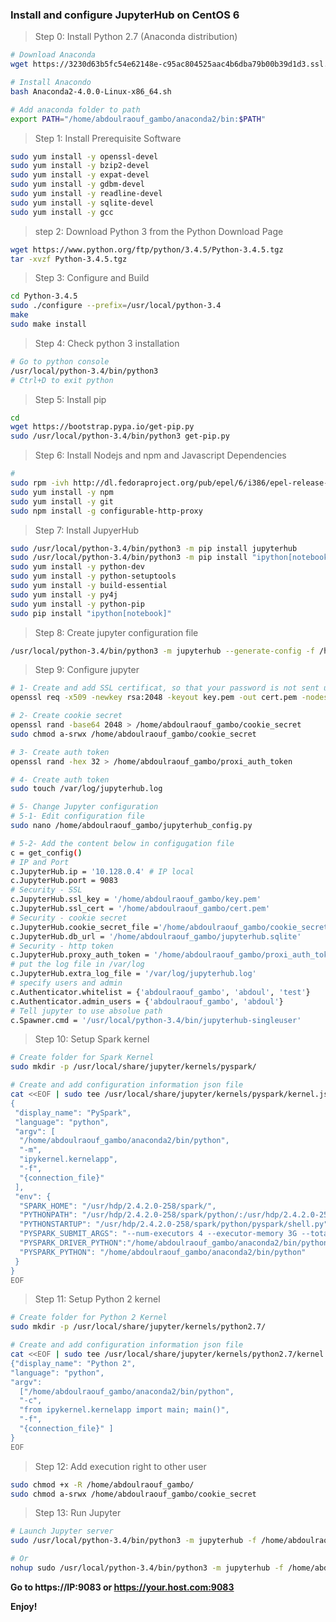### Install and configure JupyterHub on CentOS 6

> Step 0: Install Python 2.7 (Anaconda distribution) 

```sh
# Download Anaconda
wget https://3230d63b5fc54e62148e-c95ac804525aac4b6dba79b00b39d1d3.ssl.cf1.rackcdn.com/Anaconda2-4.0.0-Linux-x86_64.sh

# Install Anacondo
bash Anaconda2-4.0.0-Linux-x86_64.sh

# Add anaconda folder to path
export PATH="/home/abdoulraouf_gambo/anaconda2/bin:$PATH"

```

> Step 1: Install Prerequisite Software

```sh
sudo yum install -y openssl-devel 
sudo yum install -y bzip2-devel 
sudo yum install -y expat-devel 
sudo yum install -y gdbm-devel 
sudo yum install -y readline-devel 
sudo yum install -y sqlite-devel
sudo yum install -y gcc

```

> step 2:  Download Python 3 from the Python Download Page

```sh
wget https://www.python.org/ftp/python/3.4.5/Python-3.4.5.tgz
tar -xvzf Python-3.4.5.tgz

```

> Step 3: Configure and Build

```sh
cd Python-3.4.5
sudo ./configure --prefix=/usr/local/python-3.4
make 
sudo make install

```

> Step 4: Check python 3 installation

```sh
# Go to python console
/usr/local/python-3.4/bin/python3
# Ctrl+D to exit python
```

> Step 5: Install pip 

```sh
cd
wget https://bootstrap.pypa.io/get-pip.py
sudo /usr/local/python-3.4/bin/python3 get-pip.py
```

> Step 6: Install Nodejs and npm and Javascript Dependencies

```sh
# 
sudo rpm -ivh http://dl.fedoraproject.org/pub/epel/6/i386/epel-release-6-8.noarch.rpm
sudo yum install -y npm
sudo yum install -y git
sudo npm install -g configurable-http-proxy

```

> Step 7: Install JupyerHub

```sh
sudo /usr/local/python-3.4/bin/python3 -m pip install jupyterhub
sudo /usr/local/python-3.4/bin/python3 -m pip install "ipython[notebook]"
sudo yum install -y python-dev 
sudo yum install -y python-setuptools
sudo yum install -y build-essential
sudo yum install -y py4j
sudo yum install -y python-pip
sudo pip install "ipython[notebook]"

```

> Step 8: Create jupyter configuration file

```sh
/usr/local/python-3.4/bin/python3 -m jupyterhub --generate-config -f /home/abdoulraouf_gambo/jupyterhub_config.py
```

> Step 9: Configure jupyter

```sh
# 1- Create and add SSL certificat, so that your password is not sent unencrypted by your browser
openssl req -x509 -newkey rsa:2048 -keyout key.pem -out cert.pem -nodes -days 365

# 2- Create cookie secret
openssl rand -base64 2048 > /home/abdoulraouf_gambo/cookie_secret
sudo chmod a-srwx /home/abdoulraouf_gambo/cookie_secret

# 3- Create auth token
openssl rand -hex 32 > /home/abdoulraouf_gambo/proxi_auth_token

# 4- Create auth token
sudo touch /var/log/jupyterhub.log

# 5- Change Jupyter configuration
# 5-1- Edit configuration file
sudo nano /home/abdoulraouf_gambo/jupyterhub_config.py

# 5-2- Add the content below in configugation file
c = get_config()
# IP and Port
c.JupyterHub.ip = '10.128.0.4' # IP local
c.JupyterHub.port = 9083
# Security - SSL
c.JupyterHub.ssl_key = '/home/abdoulraouf_gambo/key.pem'
c.JupyterHub.ssl_cert = '/home/abdoulraouf_gambo/cert.pem'
# Security - cookie secret
c.JupyterHub.cookie_secret_file ='/home/abdoulraouf_gambo/cookie_secret'
c.JupyterHub.db_url = '/home/abdoulraouf_gambo/jupyterhub.sqlite'
# Security - http token
c.JupyterHub.proxy_auth_token = '/home/abdoulraouf_gambo/proxi_auth_token'
# put the log file in /var/log
c.JupyterHub.extra_log_file = '/var/log/jupyterhub.log'
# specify users and admin
c.Authenticator.whitelist = {'abdoulraouf_gambo', 'abdoul', 'test'}
c.Authenticator.admin_users = {'abdoulraouf_gambo', 'abdoul'}
# Tell jupyter to use absolue path
c.Spawner.cmd = '/usr/local/python-3.4/bin/jupyterhub-singleuser'

```

> Step 10: Setup Spark kernel

```sh
# Create folder for Spark Kernel
sudo mkdir -p /usr/local/share/jupyter/kernels/pyspark/

# Create and add configuration information json file
cat <<EOF | sudo tee /usr/local/share/jupyter/kernels/pyspark/kernel.json
{
 "display_name": "PySpark",
 "language": "python",
 "argv": [
  "/home/abdoulraouf_gambo/anaconda2/bin/python",
  "-m",
  "ipykernel.kernelapp",
  "-f",
  "{connection_file}"
 ],
 "env": {
  "SPARK_HOME": "/usr/hdp/2.4.2.0-258/spark/",
  "PYTHONPATH": "/usr/hdp/2.4.2.0-258/spark/python/:/usr/hdp/2.4.2.0-258/spark/python/lib/py4j-0.9-src.zip",
  "PYTHONSTARTUP": "/usr/hdp/2.4.2.0-258/spark/python/pyspark/shell.py",
  "PYSPARK_SUBMIT_ARGS": "--num-executors 4 --executor-memory 3G --total-executor-cores 4 pyspark-shell",
  "PYSPARK_DRIVER_PYTHON":"/home/abdoulraouf_gambo/anaconda2/bin/python",
  "PYSPARK_PYTHON": "/home/abdoulraouf_gambo/anaconda2/bin/python"
 }
}
EOF


```

> Step 11: Setup Python 2 kernel

```sh
# Create folder for Python 2 Kernel
sudo mkdir -p /usr/local/share/jupyter/kernels/python2.7/

# Create and add configuration information json file
cat <<EOF | sudo tee /usr/local/share/jupyter/kernels/python2.7/kernel.json
{"display_name": "Python 2",
"language": "python",
"argv":
  ["/home/abdoulraouf_gambo/anaconda2/bin/python",
  "-c",
  "from ipykernel.kernelapp import main; main()",
  "-f",
  "{connection_file}" ]
}
EOF

```

> Step 12: Add execution right to other user

```sh
sudo chmod +x -R /home/abdoulraouf_gambo/
sudo chmod a-srwx /home/abdoulraouf_gambo/cookie_secret

```

> Step 13: Run Jupyter

```sh
# Launch Jupyter server
sudo /usr/local/python-3.4/bin/python3 -m jupyterhub -f /home/abdoulraouf_gambo/jupyterhub_config.py 

# Or
nohup sudo /usr/local/python-3.4/bin/python3 -m jupyterhub -f /home/abdoulraouf_gambo/jupyterhub_config.py &

```

__Go to https://IP:9083 or https://your.host.com:9083__  

__Enjoy!__
